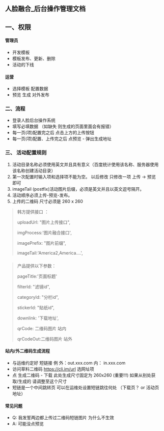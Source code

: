 
## 人脸融合_后台操作管理文档


## 一、权限

#### 管理员
* 开发模板
* 模板发布、更新、删除
* 活动的下线

#### 运营
* 选择模板 配置数据
* 预览 生成 对外发布

### 二、流程

* 登录人脸后台操作系统
* 填写必填数据 （如缺失 则生成的页面里面会有报错）
* 每一页(项)配置完之后 点击上方的上传按钮
* 每一页(项)配置、上传完之后 点预览 - 弹出生成地址 

### 三、 活动配置规则

1. 活动目录名称必须使用英文并且具有意义（百度统计使用该名称、服务器使用该名称创建活动目录）
2. 第一次配置时输入项和选择项不能为空。 以后修改 只修改一项 上传 -> 预览 即可
3. imageTail (postfix)活动图片后缀，必须是英文并且以英文逗号隔开。
4. 活动顺序必须上传-预览-发布。
5. 上传的二维码 尺寸必须是 260 x 260

> 韩方提供接口 ：
>
> uploadUrl: "图片上传接口",
>
> imgProcess:'图片融合接口',
>
> imagePrefix: "图片前缀",
>
> imageTail:'America2,America….',

###  

> 产品提供以下参数：
> 
> pageTitle:'页面标题'
> 
> filterId: "滤镜id",
> 
> categoryId: "分栏id",
> 
> stickerId: "贴纸id",
> 
> downlink: '下载地址',
> 
> qrCode: 二维码图片 站内
> 
> qrCodeOut:二维码图片 站外


#### 站内/外二维码生成流程

* 与运维约定好 短链接 例 外：out.xxx.com 内： in.xxx.com
* 访问草料二维码  https://cli.im/url 选网址项
* 点 生成二维码 - 下载 此处生成尺寸固定为 260x260 (重要!!!) 如果从别处获取/生成的 请调整至这个尺寸
* 短链是一个中间跳转页 可以在运维处设置短链跳往何处 （下载页？ or 活动页地址）

#### 常见问题

* Q: 我发誓两边都上传过二维码短链图片 为什么不生效
* A: 可能没点预览
